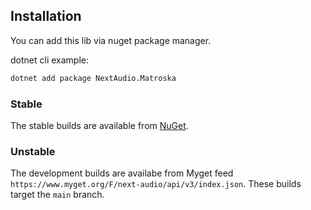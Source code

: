 ## Installation
You can add this lib via nuget package manager.

dotnet cli example:

```bash
dotnet add package NextAudio.Matroska
```

### Stable
The stable builds are available from [NuGet](https://www.nuget.org/profiles/NextAudio).

### Unstable
The development builds are availabe from Myget feed `https://www.myget.org/F/next-audio/api/v3/index.json`.
These builds target the `main` branch.
